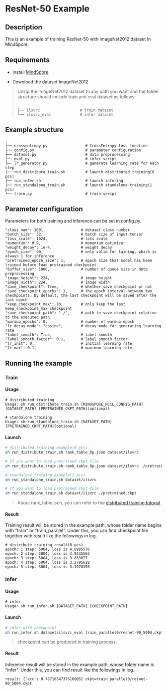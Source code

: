 # ResNet-50 Example

## Description

This is an example of training ResNet-50 with ImageNet2012 dataset in MindSpore.

## Requirements

- Install [MindSpore](https://www.mindspore.cn/install/en).

- Download the dataset ImageNet2012 

> Unzip the ImageNet2012 dataset to any path you want and the folder structure should include train and eval dataset as follows:
> ```
> .  
> ├── ilsvrc                  # train dataset
> └── ilsvrc_eval             # infer dataset
> ```


## Example structure

```shell
.
├── crossentropy.py                 # CrossEntropy loss function
├── config.py                       # parameter configuration
├── dataset.py                      # data preprocessing
├── eval.py                         # infer script
├── lr_generator.py                 # generate learning rate for each step
├── run_distribute_train.sh         # launch distributed training(8 pcs)
├── run_infer.sh                    # launch infering
├── run_standalone_train.sh         # launch standalone training(1 pcs)
└── train.py                        # train script
```


## Parameter configuration

Parameters for both training and inference can be set in config.py.

```
"class_num": 1001,                # dataset class number
"batch_size": 32,                 # batch size of input tensor
"loss_scale": 1024,               # loss scale
"momentum": 0.9,                  # momentum optimizer
"weight_decay": 1e-4,             # weight decay 
"epoch_size": 90,                 # only valid for taining, which is always 1 for inference 
"pretrained_epoch_size": 1,       # epoch size that model has been trained before load pretrained checkpoint
"buffer_size": 1000,              # number of queue size in data preprocessing
"image_height": 224,              # image height
"image_width": 224,               # image width
"save_checkpoint": True,          # whether save checkpoint or not
"save_checkpoint_epochs": 1,      # the epoch interval between two checkpoints. By default, the last checkpoint will be saved after the last epoch
"keep_checkpoint_max": 10,        # only keep the last keep_checkpoint_max checkpoint
"save_checkpoint_path": "./",     # path to save checkpoint relative to the executed path
"warmup_epochs": 0,               # number of warmup epoch
"lr_decay_mode": "cosine",        # decay mode for generating learning rate
"label_smooth": True,             # label smooth
"label_smooth_factor": 0.1,       # label smooth factor
"lr_init": 0,                     # initial learning rate
"lr_max": 0.1,                    # maximum learning rate
```

## Running the example

### Train

#### Usage

```
# distributed training
Usage: sh run_distribute_train.sh [MINDSPORE_HCCL_CONFIG_PATH] [DATASET_PATH] [PRETRAINED_CKPT_PATH](optional)

# standalone training
Usage: sh run_standalone_train.sh [DATASET_PATH] [PRETRAINED_CKPT_PATH](optional)

```


#### Launch

```bash
# distributed training example(8 pcs)
sh run_distribute_train.sh rank_table_8p.json dataset/ilsvrc

# If you want to load pretrained ckpt file
sh run_distribute_train.sh rank_table_8p.json dataset/ilsvrc ./pretrained.ckpt

# standalone training example(1 pcs)
sh run_standalone_train.sh dataset/ilsvrc

# If you want to load pretrained ckpt file
sh run_standalone_train.sh dataset/ilsvrc ./pretrained.ckpt
```

> About rank_table.json, you can refer to the [distributed training tutorial](https://www.mindspore.cn/tutorial/en/master/advanced_use/distributed_training.html).

#### Result

Training result will be stored in the example path, whose folder name begins with "train" or "train_parallel". Under this, you can find checkpoint file together with result like the followings in log.

```
# distribute training result(8 pcs)
epoch: 1 step: 5004, loss is 4.8995576
epoch: 2 step: 5004, loss is 3.9235563
epoch: 3 step: 5004, loss is 3.833077
epoch: 4 step: 5004, loss is 3.2795618
epoch: 5 step: 5004, loss is 3.1978393
```

### Infer

#### Usage

```
# infer
Usage: sh run_infer.sh [DATASET_PATH] [CHECKPOINT_PATH]
```

#### Launch

```bash
# infer with checkpoint
sh run_infer.sh dataset/ilsvrc_eval train_parallel0/resnet-90_5004.ckpt
```

> checkpoint can be produced in training process.

#### Result

Inference result will be stored in the example path, whose folder name is "infer". Under this, you can find result like the followings in log.

```
result: {'acc': 0.7671054737516005} ckpt=train_parallel0/resnet-90_5004.ckpt
```
